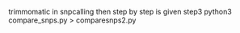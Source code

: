 trimmomatic in snpcalling then step by step is given
step3 
python3 compare_snps.py > comparesnps2.py
